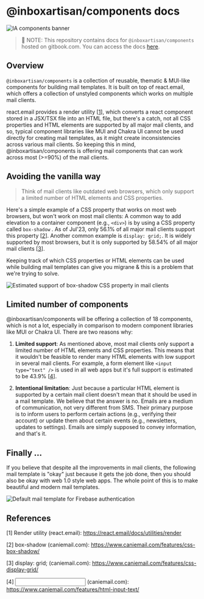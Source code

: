 # @inboxartisan/components docs

![IA components banner](https://1913075412-files.gitbook.io/~/files/v0/b/gitbook-x-prod.appspot.com/o/spaces%2Fe6dBrizqX2znMBrdvk9k%2Fuploads%2F9tcdATlLUJhN6ULncwiH%2F%40inboxartisan_components%20(5).png?alt=media&token=3c7481c3-5bf4-4f8f-8f8f-561aafad0024)

> 📝 NOTE: This repository contains docs for `@inboxartisan/components` hosted on gitbook.com. You can access the docs [here](https://components.inboxartisan.com).

## Overview
`@inboxartisan/components` is a collection of reusable, thematic & MUI-like components for building mail templates. It is built on top of react.email, which offers a collection of unstyled components which works on multiple mail clients. 

react.email provides a render utility [[1](#References)], which converts a react component stored in a JSX/TSX file into an HTML file, but there's a catch, not all CSS properties and HTML elements are supported by all major mail clients, and so, typical component libraries like MUI and Chakra UI cannot be used directly for creating mail templates, as it might create inconsistencies across various mail clients. 
So keeping this in mind, @inboxartisan/components is offering mail components that can work across most (>=90%) of the mail clients.


## Avoiding the vanilla way
> Think of mail clients like outdated web browsers, which only support a limited number of HTML elements and CSS properties.

Here's a simple example of a CSS property that works on most web browsers, but won't work on most mail clients: A common way to add elevation to a container component (e.g., `<div>`) is by using a CSS property called `box-shadow` . As of Jul'23, only 56.1% of all major mail clients support this property [[2](#References)]. Another common example is `display: grid;`. It is widely supported by most browsers, but it is only supported by 58.54% of all major mail clients [[3](#References)]. 

Keeping track of which CSS properties or HTML elements can be used while building mail templates can give you migrane & this is a problem that we're trying to solve. 

![Estimated support of `box-shadow` CSS property in mail clients](https://1913075412-files.gitbook.io/~/files/v0/b/gitbook-x-prod.appspot.com/o/spaces%2Fe6dBrizqX2znMBrdvk9k%2Fuploads%2FJphm4Xe5sPGxAhXDSCI7%2Fimage.png?alt=media&token=b3b11198-dfab-494f-9938-9c623f1f11a2) 


## Limited number of components
@inboxartisan/components will be offering a collection of 18 components, which is not a lot, especially in comparison to modern component libraries like MUI or Chakra UI. There are two reasons why:

1. **Limited support**: As mentioned above, most mail clients only support a limited number of HTML elements and CSS properties. This means that it wouldn't be feasible to render many HTML elements with low support in several mail clients. For example, a form element like `<input type="text" />` is used in all web apps but it's full support is estimated to be 43.9% [[4](#References)].

2. **Intentional limitation**: Just because a particular HTML element is supported by a certain mail client doesn't mean that it should be used in a mail template. We believe that the answer is no. Emails are a medium of communication, not very different from SMS. Their primary purpose is to inform users to perform certain actions (e.g., verifying their account) or update them about certain events (e.g., newsletters, updates to settings). Emails are simply supposed to convey information, and that's it.

## Finally ...
If you believe that despite all the improvements in mail clients, the following mail template is "okay" just because it gets the job done, then you should also be okay with web 1.0 style web apps. The whole point of this is to make beautiful and modern mail templates.

![Default mail template for Firebase authentication](https://1913075412-files.gitbook.io/~/files/v0/b/gitbook-x-prod.appspot.com/o/spaces%2Fe6dBrizqX2znMBrdvk9k%2Fuploads%2FuyVWuVeAnNiOPChfbkS4%2FFirebase%20Verification-1%20(1).png?alt=media&token=6aea90a2-2354-4612-9d52-b155e4078246)

## References
[1] Render utility (react.email): https://react.email/docs/utilities/render

[2] box-shadow (caniemail.com): https://www.caniemail.com/features/css-box-shadow/

[3] display: grid; (caniemail.com): https://www.caniemail.com/features/css-display-grid/

[4] <input type="text"/> (caniemail.com): https://www.caniemail.com/features/html-input-text/
